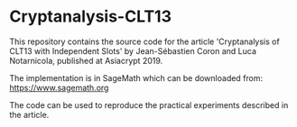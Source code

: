 # Cryptanalysis-CLT13

This repository contains the source code for the article 'Cryptanalysis of CLT13 with Independent Slots' by Jean-Sébastien Coron and Luca Notarnicola, published at Asiacrypt 2019.

The implementation is in SageMath which can be downloaded from: https://www.sagemath.org

The code can be used to reproduce the practical experiments described in the article.
